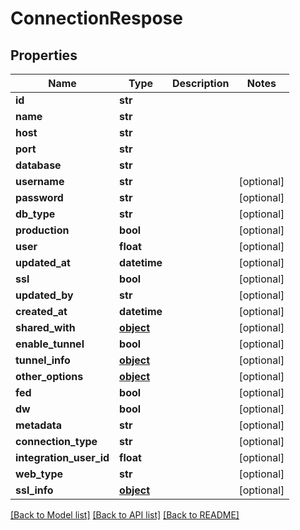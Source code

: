 # ConnectionRespose

## Properties
Name | Type | Description | Notes
------------ | ------------- | ------------- | -------------
**id** | **str** |  | 
**name** | **str** |  | 
**host** | **str** |  | 
**port** | **str** |  | 
**database** | **str** |  | 
**username** | **str** |  | [optional] 
**password** | **str** |  | [optional] 
**db_type** | **str** |  | [optional] 
**production** | **bool** |  | [optional] 
**user** | **float** |  | [optional] 
**updated_at** | **datetime** |  | [optional] 
**ssl** | **bool** |  | [optional] 
**updated_by** | **str** |  | [optional] 
**created_at** | **datetime** |  | [optional] 
**shared_with** | [**object**](.md) |  | [optional] 
**enable_tunnel** | **bool** |  | [optional] 
**tunnel_info** | [**object**](.md) |  | [optional] 
**other_options** | [**object**](.md) |  | [optional] 
**fed** | **bool** |  | [optional] 
**dw** | **bool** |  | [optional] 
**metadata** | **str** |  | [optional] 
**connection_type** | **str** |  | [optional] 
**integration_user_id** | **float** |  | [optional] 
**web_type** | **str** |  | [optional] 
**ssl_info** | [**object**](.md) |  | [optional] 

[[Back to Model list]](../README.md#documentation-for-models) [[Back to API list]](../README.md#documentation-for-api-endpoints) [[Back to README]](../README.md)


